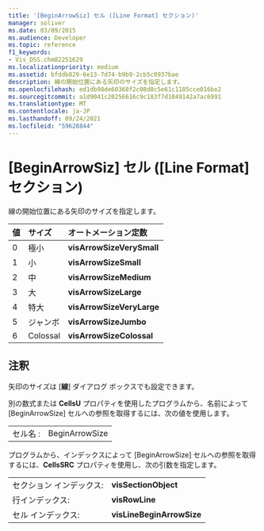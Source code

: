 ```yaml
---
title: '[BeginArrowSiz] セル ([Line Format] セクション)'
manager: soliver
ms.date: 03/09/2015
ms.audience: Developer
ms.topic: reference
f1_keywords:
- Vis_DSS.chm82251629
ms.localizationpriority: medium
ms.assetid: bfddb829-6e13-7d74-b9b9-2cb5c0937bae
description: 線の開始位置にある矢印のサイズを指定します。
ms.openlocfilehash: ed1db98de60368f2c08d8c5e61c1185cce016be2
ms.sourcegitcommit: a1d9041c20256616c9c183f7d1049142a7ac6991
ms.translationtype: MT
ms.contentlocale: ja-JP
ms.lasthandoff: 09/24/2021
ms.locfileid: "59628844"
---
```

# <a name="beginarrowsize-cell-line-format-section"></a>[BeginArrowSiz] セル ([Line Format] セクション)

線の開始位置にある矢印のサイズを指定します。
  
|**値**|**サイズ**|**オートメーション定数**|
|:-----|:-----|:-----|
| 0  <br/> | 極小  <br/> |**visArrowSizeVerySmall** <br/> |
| 1  <br/> | 小  <br/> |**visArrowSizeSmall** <br/> |
| 2  <br/> | 中  <br/> |**visArrowSizeMedium** <br/> |
| 3  <br/> | 大  <br/> |**visArrowSizeLarge** <br/> |
| 4   <br/> | 特大  <br/> |**visArrowSizeVeryLarge** <br/> |
| 5  <br/> | ジャンボ  <br/> |**visArrowSizeJumbo** <br/> |
| 6   <br/> | Colossal  <br/> |**visArrowSizeColossal** <br/> |
   
## <a name="remarks"></a>注釈

矢印のサイズは [**線**] ダイアログ ボックスでも設定できます。 
  
別の数式または **CellsU** プロパティを使用したプログラムから、名前によって [BeginArrowSize] セルへの参照を取得するには、次の値を使用します。 
  
|||
|:-----|:-----|
| セル名 :  <br/> | BeginArrowSize  <br/> |
   
プログラムから、インデックスによって [BeginArrowSize] セルへの参照を取得するには、**CellsSRC** プロパティを使用し、次の引数を指定します。 
  
|||
|:-----|:-----|
| セクション インデックス:  <br/> |**visSectionObject** <br/> |
| 行インデックス:  <br/> |**visRowLine** <br/> |
| セル インデックス:  <br/> |**visLineBeginArrowSize** <br/> |
   

